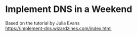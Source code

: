 # Implement DNS in a Weekend

Based on the tutorial by Julia Evans  
https://implement-dns.wizardzines.com/index.html
